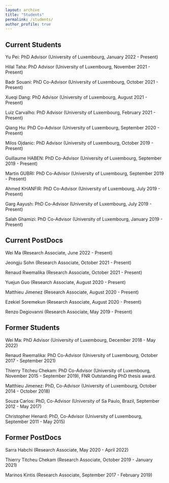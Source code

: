 ```yaml
---
layout: archive
title: "Students"
permalink: /students/
author_profile: true
---
```

## Current Students
Yu Pei: PhD Advisor (University of Luxembourg, January 2022 - Present)

Hilal Taha: PhD Advisor (University of Luxembourg, November 2021 - Present)

Badr Souani: PhD Co-Advisor (University of Luxembourg, October 2021 - Present)

Xueqi Dang: PhD Advisor (University of Luxembourg, August 2021 - Present)

Luiz Carvalho: PhD Advisor (University of Luxembourg, February 2021 - Present)

Qiang Hu: PhD Co-Advisor (University of Luxembourg, September 2020 - Present)

Milos Ojdanic: PhD Advisor (University of Luxembourg, October 2019 - Present)

Guillaume HABEN: PhD Co-Advisor (University of Luxembourg, September 2019 - Present) 

Martin GUBRI: PhD Co-Advisor (University of Luxembourg, September 2019 - Present)

Ahmed KHANFIR: PhD Co-Advisor (University of Luxembourg, July 2019 - Present) 

Garg Aayush: PhD Co-Advisor (University of Luxembourg, July 2019 - Present)

Salah Ghamizi: PhD Co-Advisor (University of Luxembourg, January 2019 - Present) 


## Current PostDocs

Wei Ma (Research Associate, June 2022 - Present)

Jeongju Sohn (Research Associate, October 2021 - Present)

Renaud Rwemalika (Research Associate, October 2021 - Present)

Yuejun Guo (Research Associate, August 2020 - Present)

Matthieu Jimenez (Research Associate, August 2020 - Present)

Ezekiel Soremekun (Research Associate, August 2020 - Present)

Renzo Degiovanni (Research Associate, May 2019 - Present)

## Former Students

Wei Ma: PhD Advisor (University of Luxembourg, December 2018 - May 2022)

Renaud Rwemalika: PhD Co-Advisor (University of Luxembourg, October 2017 - September 2021)

Thierry Titcheu Chekam: PhD Co-Advisor (University of Luxembourg, November 2015 - September 2019), FNR Outstanding PhD thesis award.

Matthieu Jimenez: PhD, Co-Advisor (University of Luxembourg, October 2014 - October 2018)

Souza Carlos: PhD, Co-Advisor (University of Sa Paulo, Brazil, September 2012 - May 2017)

Christopher Henard: PhD, Co-Advisor (University of Luxembourg, September 2011 - May 2015)

## Former PostDocs

Sarra Habchi (Research Associate, May 2020 - April 2022)

Thierry Titcheu Chekam (Research Associate, October 2019 - January 2021) 

Marinos Kintis (Research Associate, September 2017 - February 2019)
